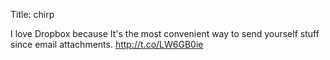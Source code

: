 Title: chirp

I love Dropbox because It's the most convenient way to send yourself stuff since email attachments. <a href="http://t.co/LW6GB0ie">http://t.co/LW6GB0ie</a>
